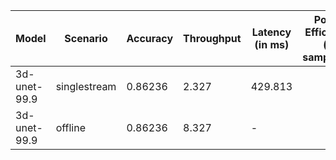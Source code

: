 | Model        | Scenario     |   Accuracy |   Throughput | Latency (in ms)   | Power Efficiency (in samples/J)   | TEST01   |
|--------------|--------------|------------|--------------|-------------------|-----------------------------------|----------|
| 3d-unet-99.9 | singlestream |    0.86236 |        2.327 | 429.813           |                                   | passed   |
| 3d-unet-99.9 | offline      |    0.86236 |        8.327 | -                 |                                   | passed   |